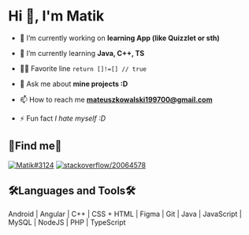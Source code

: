 <h1>Hi 👋, I'm Matik</h1>

- 🔭 I’m currently working on **learning App (like Quizzlet or sth)**

- 🌱 I’m currently learning **Java, C++, TS**

- 👨‍💻 Favorite line `return []!=[] // true`

- 💬 Ask me about **mine projects :D**

- 📫 How to reach me **mateuszkowalski199700@gmail.com**

- ⚡ Fun fact *I hate myself :D*

<h2>💬Find me💬</h2>
<p align="left">
  <a href="https://discord.com/users/497072910670757949">
    <img src="https://dcbadge.vercel.app/api/shield/497072910670757949" alt="Matik#3124" /></a>
  <a href="https://stackoverflow.com/users/20064578/matik">
    <img src="https://img.shields.io/badge/Stack%20Overflow-F58025.svg?style=for-the-badge&logo=Stack-Overflow&logoColor=white" alt="stackoverflow/20064578"/></a>
</p>

<h2 align="left">🛠Languages and Tools🛠</h2>
<p align="left"> Android | Angular | C++ | CSS + HTML | Figma | Git | Java | JavaScript | MySQL | NodeJS | PHP | TypeScript </p>
